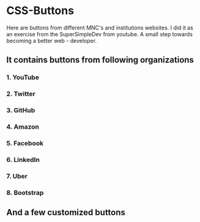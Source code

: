 # CSS-Buttons
Here are buttons from different MNC's and institutions websites.
I did it as an exercise from the SuperSimpleDev from youtube.
A small step towards becoming a better web - developer.

## It contains buttons from following organizations
### 1. YouTube
### 2. Twitter
### 3. GitHub
### 4. Amazon
### 5. Facebook
### 6. LinkedIn
### 7. Uber
### 8. Bootstrap

## And a few customized buttons
